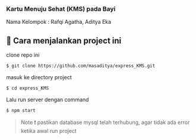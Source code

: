 ### Kartu Menuju Sehat (KMS) pada Bayi

Nama Kelompok : Rafqi Agatha, Aditya Eka

## :book: Cara menjalankan project ini

clone repo ini

```bash
$ git clone https://github.com/masaditya/express_KMS.git
```

masuk ke directory project

```bash
$ cd express_KMS
```

Lalu run server dengan command

```bash
$ npm start
```

> Note :exclamation: pastikan database mysql telah terhubung, agar tidak ada error ketika awal run project
